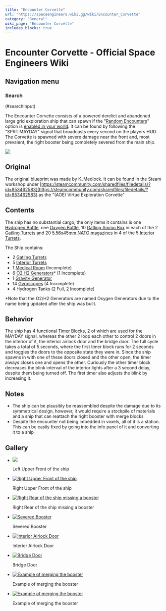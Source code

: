 ```yaml
---
title: "Encounter Corvette"
url: "https://spaceengineers.wiki.gg/wiki/Encounter_Corvette"
category: "General"
wiki_page: "Encounter Corvette"
includes_blocks: true
---
```


# Encounter Corvette - Official Space Engineers Wiki

## Navigation menu

### Search

(#searchInput)

The Encounter Corvette consists of a powered derelict and abandoned large grid exploration ship that can spawn if the "[Random Encounters](https://spaceengineers.wiki.gg/wiki/Random_Encounters "Random Encounters")" option is [enabled in your world](https://spaceengineers.wiki.gg/wiki/World_Settings "World Settings"). It can be found by following the "SPRT.MAYDAY" signal that broadcasts every second on the players HUD. The Corvette is spawned with severe damage near the front and, most prevalent, the right booster being completely severed from the main ship.

[![](https://spaceengineers.wiki.gg/images/thumb/f/f8/Encounter_Corvette.jpg/400px-Encounter_Corvette.jpg?67f675)](https://spaceengineers.wiki.gg/wiki/File:Encounter_Corvette.jpg)

## Original

The original blueprint was made by K\_Medlock. It can be found in the Steam workshop under [https://steamcommunity.com/sharedfiles/filedetails/?id=853462583](https://steamcommunity.com/sharedfiles/filedetails/?id=853462583) as the "(AOE) Virtue Exploration Corvette"

## Contents

The ship has no substantial cargo, the only items it contains is one [Hydrogen Bottle](https://spaceengineers.wiki.gg/wiki/Hydrogen_Bottle "Hydrogen Bottle"), one [Oxygen Bottle](https://spaceengineers.wiki.gg/wiki/Oxygen_Bottle "Oxygen Bottle"), 10 [Gatling Ammo Box](https://spaceengineers.wiki.gg/wiki/Gatling_Ammo_Box "Gatling Ammo Box") in each of the 2 [Gatling Turrets](https://spaceengineers.wiki.gg/wiki/Gatling_Turret "Gatling Turret") and 20 [5.56x45mm NATO magazines](https://spaceengineers.wiki.gg/wiki/5.56x45mm_NATO_magazine "5.56x45mm NATO magazine") in 4 of the 5 [Interior Turrets](https://spaceengineers.wiki.gg/wiki/Interior_Turret "Interior Turret").

The Ship contains:

*   2 [Gatling Turrets](https://spaceengineers.wiki.gg/wiki/Gatling_Turret "Gatling Turret")
*   5 [Interior Turrets](https://spaceengineers.wiki.gg/wiki/Interior_Turret "Interior Turret")
*   1 [Medical Room](https://spaceengineers.wiki.gg/wiki/Medical_Room "Medical Room") (Incomplete)
*   6 [O2 H2 Generators](https://spaceengineers.wiki.gg/wiki/O2_H2_Generator "O2 H2 Generator")\* (1 Incomplete)
*   1 [Gravity Generator](https://spaceengineers.wiki.gg/wiki/Gravity_Generator "Gravity Generator")
*   14 [Gyroscopes](https://spaceengineers.wiki.gg/wiki/Gyroscope "Gyroscope") (4 Incomplete)
*   4 Hydrogen Tanks (2 Full, 2 Incomplete)

\*Note that the O2/H2 Generators are named Oxygen Generators due to the name being updated after the ship was built.

## Behavior

The ship has 4 functional [Timer Blocks](https://spaceengineers.wiki.gg/wiki/Timer_Block "Timer Block"), 2 of which are used for the MAYDAY signal, whereas the other 2 loop each other to control 2 doors in the interior of it, the interior airlock door and the bridge door. The full cycle takes a total of 5 seconds, where the first timer block runs for 2 seconds and toggles the doors to the opposite state they were in. Since the ship spawns in with one of these doors closed and the other open, the timer always closes one and opens the other. Curiously the other timer block decreases the blink interval of the interior lights after a 3 second delay, despite them being turned off. The first timer also adjusts the blink by increasing it.

## Notes

*   The ship can be plausibly be reassembled despite the damage due to its symmetrical design, however, it would require a stockpile of materials and a ship that can reattach the right booster with merge blocks
*   Despite the encounter not being imbedded in voxels, all of it is a station. This can be easily fixed by going into the info panel of it and converting it to a ship

## Gallery

*   [![](https://spaceengineers.wiki.gg/images/thumb/6/6d/Corvette_Left_Upper_Front.jpg/120px-Corvette_Left_Upper_Front.jpg?26b5d2)](https://spaceengineers.wiki.gg/wiki/File:Corvette_Left_Upper_Front.jpg "Left Upper Front of the ship")
    
    Left Upper Front of the ship
    
*   [![Right Upper Front of the ship](https://spaceengineers.wiki.gg/images/thumb/7/7f/Corvette_Right_Upper_Front.jpg/120px-Corvette_Right_Upper_Front.jpg?c6f2e5)](https://spaceengineers.wiki.gg/wiki/File:Corvette_Right_Upper_Front.jpg "Right Upper Front of the ship")
    
    Right Upper Front of the ship
    
*   [![Right Rear of the ship missing a booster](https://spaceengineers.wiki.gg/images/thumb/7/72/Corvette_Right_Rear.jpg/120px-Corvette_Right_Rear.jpg?54b13b)](https://spaceengineers.wiki.gg/wiki/File:Corvette_Right_Rear.jpg "Right Rear of the ship missing a booster")
    
    Right Rear of the ship missing a booster
    
*   [![Severed Booster](https://spaceengineers.wiki.gg/images/thumb/f/f2/Corvette_Booster.jpg/120px-Corvette_Booster.jpg?48f28d)](https://spaceengineers.wiki.gg/wiki/File:Corvette_Booster.jpg "Severed Booster")
    
    Severed Booster
    
*   [![Interior Airlock Door](https://spaceengineers.wiki.gg/images/thumb/b/ba/Corvette_Interior_Airlock_Door.jpg/120px-Corvette_Interior_Airlock_Door.jpg?676f2b)](https://spaceengineers.wiki.gg/wiki/File:Corvette_Interior_Airlock_Door.jpg "Interior Airlock Door")
    
    Interior Airlock Door
    
*   [![Bridge Door](https://spaceengineers.wiki.gg/images/thumb/a/af/Corvette_Bridge_Door.jpg/120px-Corvette_Bridge_Door.jpg?5cb376)](https://spaceengineers.wiki.gg/wiki/File:Corvette_Bridge_Door.jpg "Bridge Door")
    
    Bridge Door
    
*   [![Example of merging the booster](https://spaceengineers.wiki.gg/images/thumb/6/6f/Corvette_Merged_Bottom.jpg/120px-Corvette_Merged_Bottom.jpg?7bbc63)](https://spaceengineers.wiki.gg/wiki/File:Corvette_Merged_Bottom.jpg "Example of merging the booster")
    
    Example of merging the booster
    
*   [![Example of merging the booster](https://spaceengineers.wiki.gg/images/thumb/f/f4/Corvette_Merged_Top.jpg/120px-Corvette_Merged_Top.jpg?180326)](https://spaceengineers.wiki.gg/wiki/File:Corvette_Merged_Top.jpg "Example of merging the booster")
    
    Example of merging the booster